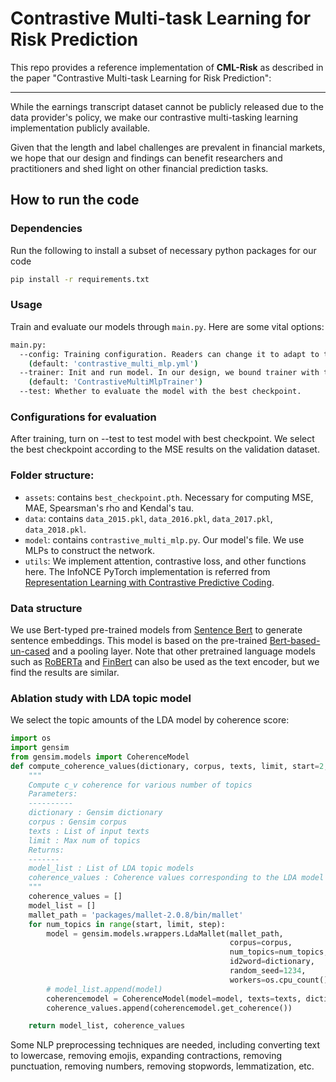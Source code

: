 # Contrastive Multi-task Learning for Risk Prediction

This repo provides a reference implementation of **CML-Risk** as described in the paper "Contrastive Multi-task Learning for Risk Prediction":

--------------------

While the earnings transcript dataset cannot be publicly released due to the data provider's policy, we make our contrastive multi-tasking learning implementation publicly available.

Given that the length and label challenges are prevalent in financial markets, we hope that our design and findings can benefit researchers and practitioners and shed light on other financial prediction tasks.

## How to run the code

### Dependencies

Run the following to install a subset of necessary python packages for our code
```sh
pip install -r requirements.txt
```

### Usage

Train and evaluate our models through `main.py`. Here are some vital options:
```sh
main.py:
  --config: Training configuration. Readers can change it to adapt to their specific tasks.
    (default: 'contrastive_multi_mlp.yml')
  --trainer: Init and run model. In our design, we bound trainer with their specific model.
    (default: 'ContrastiveMultiMlpTrainer')
  --test: Whether to evaluate the model with the best checkpoint.
```

### Configurations for evaluation
After training, turn on --test to test model with best checkpoint. We select the best checkpoint according to the MSE results on the validation dataset.

### Folder structure:
* `assets`: contains `best_checkpoint.pth`. Necessary for computing MSE, MAE, Spearsman's rho and Kendal's tau.
* `data`: contains `data_2015.pkl`, `data_2016.pkl`, `data_2017.pkl`, `data_2018.pkl`.
* `model`: contains `contrastive_multi_mlp.py`. Our model's file. We use MLPs to construct the network.
* `utils`: We implement attention, contrastive loss, and other functions here. The InfoNCE PyTorch implementation is referred from [Representation Learning with Contrastive Predictive Coding](https://github.com/RElbers/info-nce-pytorch).

### Data structure
We use Bert-typed pre-trained models from [Sentence Bert](https://www.sbert.net/) to generate sentence embeddings. This model is based on the pre-trained [Bert-based-un-cased](https://huggingface.co/bert-base-uncased) and a pooling layer. Note that other pretrained language models such as [RoBERTa](https://huggingface.co/roberta-base) and [FinBert](https://huggingface.co/yiyanghkust/finbert-pretrain) can also be used as the text encoder, but we find the results are similar.


### Ablation study with LDA topic model
We select the topic amounts of the LDA model by coherence score:
```python
import os
import gensim
from gensim.models import CoherenceModel
def compute_coherence_values(dictionary, corpus, texts, limit, start=2, step=3):
    """
    Compute c_v coherence for various number of topics
    Parameters:
    ----------
    dictionary : Gensim dictionary
    corpus : Gensim corpus
    texts : List of input texts
    limit : Max num of topics
    Returns:
    -------
    model_list : List of LDA topic models
    coherence_values : Coherence values corresponding to the LDA model with respective number of topics
    """
    coherence_values = []
    model_list = []
    mallet_path = 'packages/mallet-2.0.8/bin/mallet'
    for num_topics in range(start, limit, step):
        model = gensim.models.wrappers.LdaMallet(mallet_path,
                                                 corpus=corpus,
                                                 num_topics=num_topics,
                                                 id2word=dictionary,
                                                 random_seed=1234,
                                                 workers=os.cpu_count())
        # model_list.append(model)
        coherencemodel = CoherenceModel(model=model, texts=texts, dictionary=dictionary, coherence='c_v')
        coherence_values.append(coherencemodel.get_coherence())

    return model_list, coherence_values
```
Some NLP preprocessing techniques are needed, including converting text to lowercase, removing emojis, expanding contractions, removing punctuation, removing numbers, removing stopwords, lemmatization, etc.
